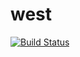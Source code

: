 # west

[![Build Status](https://travis-ci.com/lucascrocha1/west.svg?branch=master)](https://travis-ci.com/lucascrocha1/west)
